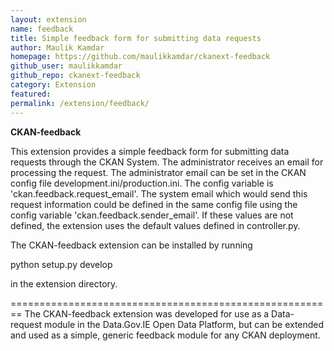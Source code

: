 ```yaml
---
layout: extension
name: feedback
title: Simple feedback form for submitting data requests
author: Maulik Kamdar
homepage: https://github.com/maulikkamdar/ckanext-feedback
github_user: maulikkamdar
github_repo: ckanext-feedback
category: Extension
featured: 
permalink: /extension/feedback/
---
```



**CKAN-feedback**

This extension provides a simple feedback form for submitting data requests through the CKAN System.
The administrator receives an email for processing the request. The administrator email can be set in the CKAN config file development.ini/production.ini. The config variable is 'ckan.feedback.request\_email'. The system email which would send this request information could be defined in the same config file using the config variable 'ckan.feedback.sender\_email'. If these values are not defined, the extension uses the default values defined in controller.py.

The CKAN-feedback extension can be installed by running

python setup.py develop

in the extension directory.

========================================================
The CKAN-feedback extension was developed for use as a Data-request module in the Data.Gov.IE Open Data Platform, but can be extended and used as a simple, generic feedback module for any CKAN deployment.

